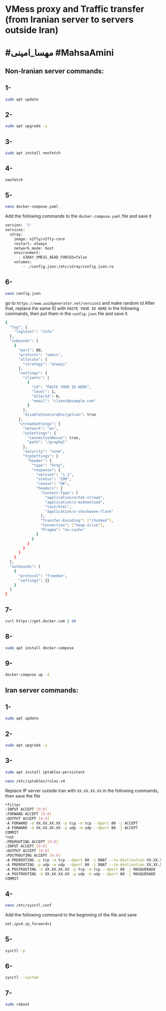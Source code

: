 # VMess proxy and Traffic transfer (from Iranian server to servers outside Iran)
# #مهسا_امینی   #MahsaAmini

## Non-Iranian server commands:
## 1-
```sh
sudo apt update
```
## 2-
```sh
sudo apt upgrade -y
```
## 3-
```sh
sudo apt install neofetch
```
## 4-
```sh
neofetch
```
## 5-
```sh
nano docker-compose.yaml
```

Add the following commands to the `docker-compose.yaml` file and save it
```sh
version: '3'
services:
  v2ray:
    image: v2fly/v2fly-core
    restart: always
    network_mode: host
    environment:
      - V2RAY_VMESS_AEAD_FORCED=false
    volumes:
        - ./config.json:/etc/v2ray/config.json:ro
```
## 6-
```sh
nano config.json
```
go to `https://www.uuidgenerator.net/version1` and make random id After that, replace the same ID with `PASTE YOUR ID HERE` in the following commands, then put them in the `config.json` file and save it.
```sh
{
  "log": {
    "loglevel": "info"
  },
  "inbounds": [
    {
      "port": 80,
      "protocol": "vmess",
      "allocate": {
        "strategy": "always"
      },
      "settings": {
        "clients": [
          {
            "id": "PASTE YOUR ID HERE",
            "level": 1,
            "alterId": 0,
            "email": "client@example.com"
          }
        ],
        "disableInsecureEncryption": true
      },
      "streamSettings": {
        "network": "ws",
        "wsSettings": {
          "connectionReuse": true,
          "path": "/graphql"
        },
        "security": "none",
        "tcpSettings": {
          "header": {
            "type": "http",
            "response": {
              "version": "1.1",
              "status": "200",
              "reason": "OK",
              "headers": {
                "Content-Type": [
                  "application/octet-stream",
                  "application/x-msdownload",
                  "text/html",
                  "application/x-shockwave-flash"
                ],
                "Transfer-Encoding": ["chunked"],
                "Connection": ["keep-alive"],
                "Pragma": "no-cache"
              }
            }
          }
        }
      }
    }
  ],
  "outbounds": [
    {
      "protocol": "freedom",
      "settings": {}
    }
  ]
}
```
## 7-
```sh
curl https://get.docker.com | sh
```
## 8-
```sh
sudo apt install docker-compose
```
## 9-
```sh
docker-compose up -d
```
## Iran server commands:
## 1-
```sh
sudo apt update
```
## 2-
```sh
sudo apt upgrade -y
```
## 3-
```sh
sudo apt install iptables-persistent
```
```sh
nano /etc/iptables/rules.v4
```
Replace IP server outside Iran with `XX.XX.XX.XX` in the following commands, then save the file
```sh
*filter
:INPUT ACCEPT [0:0]
:FORWARD ACCEPT [0:0]
:OUTPUT ACCEPT [0:0]
-A FORWARD -d XX.XX.XX.XX -p tcp -m tcp --dport 80 -j ACCEPT
-A FORWARD -d XX.XX.XX.XX -p udp -m udp --dport 80 -j ACCEPT
COMMIT
*nat
:PREROUTING ACCEPT [0:0]
:INPUT ACCEPT [0:0]
:OUTPUT ACCEPT [0:0]
:POSTROUTING ACCEPT [0:0]
-A PREROUTING -p tcp -m tcp --dport 80 -j DNAT --to-destination XX.XX.XX.XX
-A PREROUTING -p udp -m udp --dport 80 -j DNAT --to-destination XX.XX.XX.XX
-A POSTROUTING -d XX.XX.XX.XX -p tcp -m tcp --dport 80 -j MASQUERADE
-A POSTROUTING -d XX.XX.XX.XX -p udp -m udp --dport 80 -j MASQUERADE
COMMIT
```
## 4-
```sh
nano /etc/sysctl.conf
```
Add the following command to the beginning of the file and save
```sh
net.ipv4.ip_forward=1
```
## 5-
```sh
sysctl -p
```
## 6-
```sh
sysctl --system
```
## 7-
```sh
sudo reboot
```
